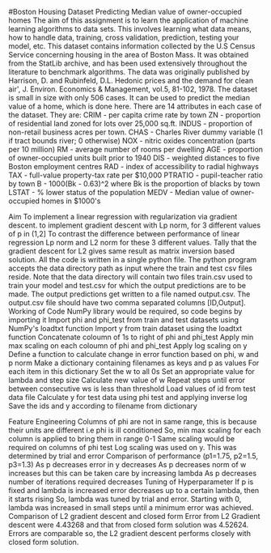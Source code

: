 #Boston Housing Dataset
Predicting Median value of owner-occupied homes
The aim of this assignment is to learn the application of machine learning algorithms to data sets. This involves learning what data means, how to handle data, training, cross validation, prediction, testing your model, etc.
This dataset contains information collected by the U.S Census Service concerning housing in the area of Boston Mass. It was obtained from the StatLib archive, and has been used extensively throughout the literature to benchmark algorithms. The data was originally published by Harrison, D. and Rubinfeld, D.L. Hedonic prices and the demand for clean air', J. Environ. Economics & Management, vol.5, 81-102, 1978.
The dataset is small in size with only 506 cases. It can be used to predict the median value of a home, which is done here. There are 14 attributes in each case of the dataset. They are:
CRIM - per capita crime rate by town
ZN - proportion of residential land zoned for lots over 25,000 sq.ft.
INDUS - proportion of non-retail business acres per town.
CHAS - Charles River dummy variable (1 if tract bounds river; 0 otherwise)
NOX - nitric oxides concentration (parts per 10 million)
RM - average number of rooms per dwelling
AGE - proportion of owner-occupied units built prior to 1940
DIS - weighted distances to five Boston employment centres
RAD - index of accessibility to radial highways
TAX - full-value property-tax rate per $10,000
PTRATIO - pupil-teacher ratio by town
B - 1000(Bk - 0.63)^2 where Bk is the proportion of blacks by town
LSTAT - % lower status of the population
MEDV - Median value of owner-occupied homes in $1000's
 
Aim
To implement a linear regression with regularization via gradient descent.
to implement gradient descent with Lp norm, for 3 different values of p in (1,2]
To contrast the difference between performance of linear regression Lp norm and L2 norm for these 3 different values.
Tally that the gradient descent for L2 gives same result as matrix inversion based solution.
All the code is written in a single python file. The python program accepts the data directory path as input where the train and test csv files reside. Note that the data directory will contain two files train.csv used to train your model and test.csv for which the output predictions are to be made. The output predictions get written to a file named output.csv. The output.csv file should have two comma separated columns [ID,Output].
Working of Code
NumPy library would be required, so code begins by importing it
Import phi and phi_test from train and test datasets using NumPy's loadtxt function
Import y from train dataset using the loadtxt function
Concatenate coloumn of 1s to right of phi and phi_test
Apply min max scaling on each coloumn of phi and phi_test
Apply log scaling on y
Define a function to calculate change in error function based on phi, w and p norm
Make a dictionary containing filenames as keys and p as values
For each item in this dictionary
Set the w to all 0s
Set an appropriate value for lambda and step size
Calculate new value of w
Repeat steps until error between consecutive ws is less than threshold
Load values of id from test data file
Calculate y for test data using phi test and applying inverse log
Save the ids and y according to filename from dictionary
 
Feature Engineering
Columns of phi are not in same range, this is because their units are different i.e phi is ill conditioned
So, min max scaling for each column is applied to bring them in range 0-1
Same scaling would be required on columns of phi test
Log scaling was used on y. This was determined by trial and error
Comparison of performance
(p1=1.75, p2=1.5, p3=1.3)
As p decreases error in y decreases
As p decreases norm of w increases but this can be taken care by increasing lambda
As p decreases number of iterations required decreases
Tuning of Hyperparameter
If p is fixed and lambda is increased error decreases up to a certain lambda, then it starts rising
So, lambda was tuned by trial and error.
Starting with 0, lambda was increased in small steps until a minimum error was achieved.
Comparison of L2 gradient descent and closed form
Error from L2 Gradient descent were 4.43268 and that from closed form solution was 4.52624.
Errors are comparable so, the L2 gradient descent performs closely with closed form solution.




